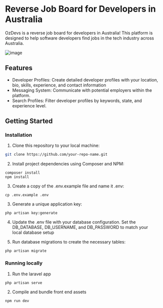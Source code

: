 # Reverse Job Board for Developers in Australia

OzDevs is a reverse job board for developers in Australia! This platform is designed to help software developers find jobs in the tech industry across Australia.

![image](https://github.com/user-attachments/assets/a278ec07-6c2e-43a2-9887-1a188abf740b)

## Features

- Developer Profiles: Create detailed developer profiles with your location, bio, skills, experience, and contact information
- Messaging System: Communicate with potential employers within the platform.
- Search Profiles: Filter developer profiles by keywords, state, and experience level.

## Getting Started

### Installation

1. Clone this repository to your local machine:

```sh
git clone https://github.com/your-repo-name.git
```        

2. Install project dependencies using Composer and NPM:

```
composer install
npm install
```

3. Create a copy of the .env.example file and name it .env:

```
cp .env.example .env
```

3. Generate a unique application key:
   
```
php artisan key:generate
```

4. Update the .env file with your database configuration. Set the DB_DATABASE, DB_USERNAME, and DB_PASSWORD to match your local database setup
   
6. Run database migrations to create the necessary tables:
   
```
php artisan migrate
```

### Running locally

1. Run the laravel app

```
php artisan serve
```

2. Compile and bundle front end assets

```
npm run dev
```

